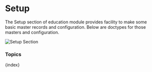 # Setup

The Setup section of education module provides facility to make some basic master records and configuration. Below are doctypes for those masters and configuration.

<img class="screenshot" alt="Setup Section" src="{{docs_base_url}}/assets/img/education/setup/setup.png">

### Topics

{index}